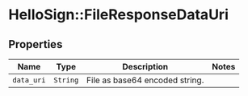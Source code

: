 # HelloSign::FileResponseDataUri



## Properties

| Name | Type | Description | Notes |
| ---- | ---- | ----------- | ----- |
| `data_uri` | ```String``` |  File as base64 encoded string.  |  |

